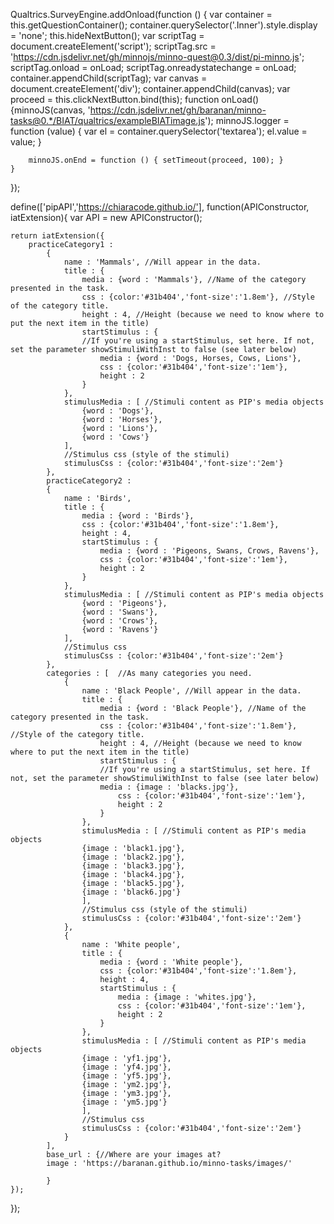 Qualtrics.SurveyEngine.addOnload(function () {
    var container = this.getQuestionContainer();
    container.querySelector('.Inner').style.display = 'none';
    this.hideNextButton();
    var scriptTag = document.createElement('script');
    scriptTag.src = 'https://cdn.jsdelivr.net/gh/minnojs/minno-quest@0.3/dist/pi-minno.js';
    scriptTag.onload = onLoad;
    scriptTag.onreadystatechange = onLoad;
    container.appendChild(scriptTag);
   var canvas = document.createElement('div');
    container.appendChild(canvas);
    var proceed = this.clickNextButton.bind(this);
    function onLoad() {minnoJS(canvas, 'https://cdn.jsdelivr.net/gh/baranan/minno-tasks@0.*/BIAT/qualtrics/exampleBIATimage.js');
    minnoJS.logger = function (value) {
            var el = container.querySelector('textarea');
            el.value = value;
        }
        
        minnoJS.onEnd = function () { setTimeout(proceed, 100); }
    }
});

define(['pipAPI','https://chiaracode.github.io/'], function(APIConstructor, iatExtension){
  var API = new APIConstructor();

	
	return iatExtension({
		practiceCategory1 : 
			{
				name : 'Mammals', //Will appear in the data.
				title : {
					media : {word : 'Mammals'}, //Name of the category presented in the task.
					css : {color:'#31b404','font-size':'1.8em'}, //Style of the category title.
					height : 4, //Height (because we need to know where to put the next item in the title)
					startStimulus : { 
					//If you're using a startStimulus, set here. If not, set the parameter showStimuliWithInst to false (see later below)
						media : {word : 'Dogs, Horses, Cows, Lions'}, 
						css : {color:'#31b404','font-size':'1em'}, 
						height : 2
					}
				}, 
				stimulusMedia : [ //Stimuli content as PIP's media objects
					{word : 'Dogs'}, 
					{word : 'Horses'}, 
					{word : 'Lions'}, 
					{word : 'Cows'}
				], 
				//Stimulus css (style of the stimuli)
				stimulusCss : {color:'#31b404','font-size':'2em'}
			},	
			practiceCategory2 : 
			{
				name : 'Birds', 
				title : {
					media : {word : 'Birds'}, 
					css : {color:'#31b404','font-size':'1.8em'}, 
					height : 4,
					startStimulus : {
						media : {word : 'Pigeons, Swans, Crows, Ravens'}, 
						css : {color:'#31b404','font-size':'1em'}, 
						height : 2
					}
				}, 
				stimulusMedia : [ //Stimuli content as PIP's media objects
					{word : 'Pigeons'}, 
					{word : 'Swans'}, 
					{word : 'Crows'}, 
					{word : 'Ravens'}
				], 
				//Stimulus css
				stimulusCss : {color:'#31b404','font-size':'2em'}
			},
			categories : [  //As many categories you need.
				{
					name : 'Black People', //Will appear in the data.
					title : {
						media : {word : 'Black People'}, //Name of the category presented in the task.
						css : {color:'#31b404','font-size':'1.8em'}, //Style of the category title.
						height : 4, //Height (because we need to know where to put the next item in the title)
						startStimulus : { 
						//If you're using a startStimulus, set here. If not, set the parameter showStimuliWithInst to false (see later below)
						media : {image : 'blacks.jpg'}, 
							css : {color:'#31b404','font-size':'1em'}, 
							height : 2
						}
					}, 
					stimulusMedia : [ //Stimuli content as PIP's media objects
					{image : 'black1.jpg'}, 
        			{image : 'black2.jpg'}, 
        			{image : 'black3.jpg'}, 
        			{image : 'black4.jpg'}, 
        			{image : 'black5.jpg'}, 
        			{image : 'black6.jpg'}
					], 
					//Stimulus css (style of the stimuli)
					stimulusCss : {color:'#31b404','font-size':'2em'}
				},	
				{
					name : 'White people', 
					title : {
						media : {word : 'White people'}, 
						css : {color:'#31b404','font-size':'1.8em'}, 
						height : 4,
						startStimulus : {
							media : {image : 'whites.jpg'},  
							css : {color:'#31b404','font-size':'1em'}, 
							height : 2
						}
					}, 
					stimulusMedia : [ //Stimuli content as PIP's media objects
					{image : 'yf1.jpg'}, 
        			{image : 'yf4.jpg'}, 
        			{image : 'yf5.jpg'}, 
        			{image : 'ym2.jpg'}, 
        			{image : 'ym3.jpg'}, 
        			{image : 'ym5.jpg'}
					], 
					//Stimulus css
					stimulusCss : {color:'#31b404','font-size':'2em'}
				}
			],
			base_url : {//Where are your images at?
			image : 'https://baranan.github.io/minno-tasks/images/'
				
			} 
	});
});
